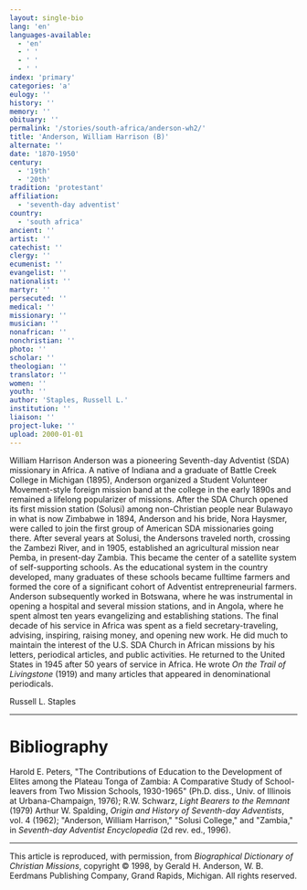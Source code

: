 ```yaml
---
layout: single-bio
lang: 'en'
languages-available:
  - 'en'
  - ' '
  - ' '
  - ' '
index: 'primary'
categories: 'a'
eulogy: ''
history: ''
memory: ''
obituary: ''
permalink: '/stories/south-africa/anderson-wh2/'
title: 'Anderson, William Harrison (B)'
alternate: ''
date: '1870-1950'
century:
  - '19th'
  - '20th'
tradition: 'protestant'
affiliation:
  - 'seventh-day adventist'
country:
  - 'south africa'
ancient: ''
artist: ''
catechist: ''
clergy: ''
ecumenist: ''
evangelist: ''
nationalist: ''
martyr: ''
persecuted: ''
medical: ''
missionary: ''
musician: ''
nonafrican: ''
nonchristian: ''
photo: ''
scholar: ''
theologian: ''
translator: ''
women: ''
youth: ''
author: 'Staples, Russell L.'
institution: ''
liaison: ''
project-luke: ''
upload: 2000-01-01
---
```



William Harrison Anderson was a pioneering Seventh-day Adventist (SDA) missionary in Africa. A native of Indiana and a graduate of Battle Creek College in Michigan (1895), Anderson organized a Student Volunteer Movement-style foreign mission band at the college in the early 1890s and remained a lifelong popularizer of missions. After the SDA Church opened its first mission station (Solusi) among non-Christian people near Bulawayo in what is now Zimbabwe in 1894, Anderson and his bride, Nora Haysmer, were called to join the first group of American SDA missionaries going there. After several years at Solusi, the Andersons traveled north, crossing the Zambezi River, and in 1905, established an agricultural mission near Pemba, in present-day Zambia. This became the center of a satellite system of self-supporting schools. As the educational system in the country developed, many graduates of these schools became fulltime farmers and formed the core of a significant cohort of Adventist entrepreneurial farmers. Anderson subsequently worked in Botswana, where he was instrumental in opening a hospital and several mission stations, and in Angola, where he spent almost ten years evangelizing and establishing stations. The final decade of his service in Africa was spent as a field secretary-traveling, advising, inspiring, raising money, and opening new work. He did much to maintain the interest of the U.S. SDA Church in African missions by his letters, periodical articles, and public activities. He returned to the United States in 1945 after 50 years of service in Africa. He wrote *On the Trail of Livingstone* (1919) and many articles that appeared in denominational periodicals.

Russell L. Staples

---

# Bibliography

Harold E. Peters, "The Contributions of Education to the Development of Elites among the Plateau Tonga of Zambia: A Comparative Study of School-leavers from Two Mission Schools, 1930-1965" (Ph.D. diss., Univ. of Illinois at Urbana-Champaign, 1976); R.W. Schwarz, *Light Bearers to the Remnant* (1979) Arthur W. Spalding, *Origin and History of Seventh-day Adventists*, vol. 4 (1962); "Anderson, William Harrison," "Solusi College," and "Zambia," in *Seventh-day Adventist Encyclopedia* (2d rev. ed., 1996).

---

This article is reproduced, with permission, from *Biographical Dictionary of Christian Missions*, copyright © 1998, by Gerald H. Anderson, W. B. Eerdmans Publishing Company, Grand Rapids, Michigan. All rights reserved.